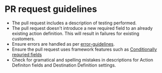 # PR request guidelines

- The pull request includes a description of testing performed.
- The pull request doesn't introduce a new required field to an already existing action definition. This will result in failures for existing customers.
- Ensure errors are handled as per [error-guidelines](../docs/error-handling.md).
- Ensure the pull request uses framework features such as [Conditionally requried fields](https://github.com/segmentio/action-destinations?tab=readme-ov-file#required-fields)
- Check for gramatical and spelling mistakes in descriptions for Action Definiton fields and Destination Definition settings.
